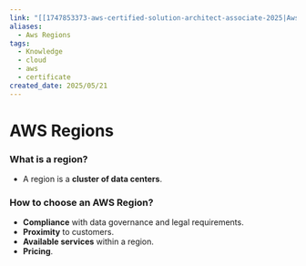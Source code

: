 ```yaml
---
link: "[[1747853373-aws-certified-solution-architect-associate-2025|Aws Certified Solution Architect Associate 2025]]"
aliases:
  - Aws Regions
tags:
  - Knowledge
  - cloud
  - aws
  - certificate
created_date: 2025/05/21
---
```

# AWS Regions
### What is a region?
- A region is a **cluster of data centers**.
### How to choose an AWS Region?
- **Compliance** with data governance and legal requirements.
- **Proximity** to customers.
- **Available services** within a region.
- **Pricing**.
